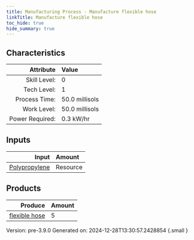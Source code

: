 ```yaml
---
title: Manufacturing Process - Manufacture flexible hose
linkTitle: Manufacture flexible hose
toc_hide: true
hide_summary: true
---
```



## Characteristics

| Attribute      | Value |
|--------:|:------|
|Skill Level:|0|
|Tech Level:|1|
|Process Time:|50.0 millisols|
|Work Level:|50.0 millisols|
|Power Required:|0.3 kW/hr|

## Inputs

| Input      | Amount |
|--------:|:------|
|[Polypropylene](/docs/definitions/resource/polypropylene)|Resource|0.5 kg|

## Products


| Produce      | Amount |
|--------:|:------|
|[flexible hose](/docs/definitions/part/flexible-hose)|5|


Version: pre-3.9.0 Generated on: 2024-12-28T13:30:57.2428854
{.small }

